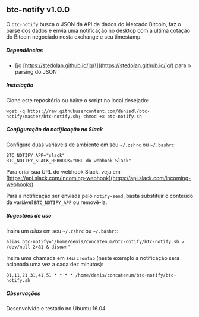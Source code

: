 ## btc-notify v1.0.0

O `btc-notify` busca o JSON da API de dados do Mercado Bitcoin, faz o parse dos dados e envia uma notificação no desktop com a última cotação do Bitcoin negociado nesta exchange e seu timestamp.

##### Dependências

 * [jq \[https://stedolan.github.io/jq/\]](https://stedolan.github.io/jq/) para o parsing do JSON

##### Instalação

Clone este repositório ou baixe o script no local desejado:

```
wget -q https://raw.githubusercontent.com/denisdl/btc-notify/master/btc-notify.sh; chmod +x btc-notify.sh
```

##### Configuração da notificação no Slack

Configure duas variáveis de ambiente em seu `~/.zshrc` ou `~/.bashrc`:
```
BTC_NOTIFY_APP="slack"
BTC_NOTIFY_SLACK_HEBHOOK="URL do webhook Slack"
```
Para criar sua URL do webhook Slack, veja em [https://api.slack.com/incoming-webhook](https://api.slack.com/incoming-webhooks)

Para a notificação ser enviada pelo `notify-send`, basta substituir o conteúdo da variável `BTC_NOTIFY_APP` ou removê-la.

##### Sugestões de uso

Insira um *alias* em seu `~/.zshrc` ou `~/.bashrc`:

```
alias btc-notify="/home/denis/concatenum/btc-notify/btc-notify.sh > /dev/null 2>&1 & disown"
```

Insira uma chamada em seu `crontab` (neste exemplo a notificação será acionada uma vez a cada dez minutos):
```
01,11,21,31,41,51 * * * * /home/denis/concatenum/btc-notify/btc-notify.sh
```

##### Observações
Desenvolvido e testado no Ubuntu 16.04